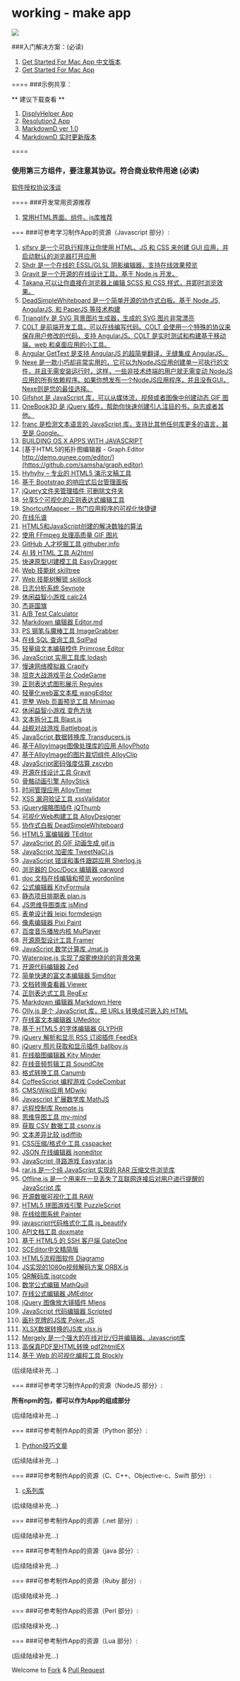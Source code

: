 
working - make app
====


![](https://github.com/Romanysoft/working/blob/master/images/debugApp_screen.jpg)



###入门解决方案：(必读)

1. [Get Started For Mac App 中文版本](https://github.com/Romanysoft/working/wiki/Get-Started-For-Mac-App%EF%BC%88%E4%B8%AD%E6%96%87%EF%BC%89)
1. [Get Started For Mac App](https://github.com/Romanysoft/working/wiki/Get-Started-For-Mac-App)



====
###示例共享：

** 建议下载查看 **

1. [DisplyHelper App](https://github.com/Romanysoft/working/blob/master/displayhelper.zip)
1. [Resolution2 App](https://github.com/Romanysoft/working/blob/master/Resolution2_public.zip)
1. [MarkdownD ver 1.0 ](https://github.com/Romanysoft/working/blob/master/MarkdownD.zip)
1. [MarkdownD 实时更新版本](https://github.com/lauer3912/share_markdownD)




====
### 使用第三方组件，要注意其协议。符合商业软件用途 (必读)

[软件授权协议浅谈](http://note.youdao.com/groupshare/?token=822E252BAEBF4027A7EA9813E2B85011&gid=3992869)



====
###开发常用资源推荐

1. [常用HTML界面、组件、js库推荐](https://github.com/Romanysoft/working/wiki/%E5%B8%B8%E7%94%A8HTML%E7%95%8C%E9%9D%A2%E7%BB%84%E4%BB%B6%E5%BA%93%E7%9A%84%E6%8E%A8%E8%8D%90)


===
###可参考学习制作App的资源（Javascript 部分）:

1. [slfsrv 是一个可执行程序让你使用 HTML、JS 和 CSS 来创建 GUI 应用，并启动默认的浏览器打开应用](https://github.com/BrentNoorda/slfsrv)
1. [Shdr 是一个在线的 ESSL/GLSL 阴影编辑器，支持在线效果预览](http://shdr.bkcore.com/)
1. [Gravit 是一个开源的在线设计工具。基于 Node.js 开发。](http://hub.gravit.io/browser)
1. [Takana 可以让你直接在浏览器上编辑 SCSS 和 CSS 样式，并即时浏览效果。](http://usetakana.com)
1. [DeadSimpleWhiteboard 是一个简单开源的协作式白板。基于 Node.JS, AngularJS, 和 PaperJS 等技术构建](https://github.com/mlakkadshaw/Deadsimplewhiteboard)
1. [Trianglify 是 SVG 背景图片生成器，生成的 SVG 图片非常漂亮](http://www.oschina.net/p/trianglify)
1. [COLT 是前端开发工具，可以在线编写代码。COLT 会使用一个特殊的协议来保存用户修改的代码，支持 AngularJS。COLT 是实时测试和构建基于移动端，web 和桌面应用的小工具。](http://www.oschina.net/p/code-orchestra)
1. [Angular GetText 是支持 AngularJS 的超简单翻译，无缝集成 AngularJS。](http://www.oschina.net/p/angular-gettext)
1. [Nexe 是一款小巧却非常实用的，它可以为NodeJS应用创建单一可执行的文件，并且无需安装运行时，这样，一些非技术终端的用户就无需变动 NodeJS应用的所有依赖程序。如果你想发布一个NodeJS应用程序，并且没有GUI，Nexe则是您的最佳选择。](http://www.oschina.net/p/nexe)
1. [Gifshot 是 JavaScript 库，可以从媒体流，视频或者图像中创建动态 GIF 图](http://www.oschina.net/p/gifshot)
1. [OneBook3D 是 jQuery 插件，帮助你快速创建引人注目的书，杂志或者其他。](http://www.oschina.net/p/onebook3d)
1. [franc 是检测文本语言的 JavaScript 库，支持比其他任何库更多的语言，甚至是 Google。](http://www.oschina.net/p/franc)
1. [BUILDING OS X APPS WITH JAVASCRIPT](http://tylergaw.com/articles/building-osx-apps-with-js)
1. [基于HTML5的拓扑图编辑器 - Graph.Editor http://demo.qunee.com/editor/](https://github.com/samsha/graph.editor)
1. [Hyhyhy – 专业的 HTML5 演示文稿工具](https://github.com/MaciejCzyzewski/hyhyhy)
1. [基于 Bootstrap 的响应式后台管理面板](https://github.com/keen/dashboards)
1. [jQuery文件夹管理插件 可删除文件夹](http://www.html5tricks.com/download/jquery-dir-manager.rar)
1. [分享5个可视化的正则表达式编辑工具](http://www.html5cn.org/article-7221-1.html)
1. [ShortcutMapper – 热门应用程序的可视化快捷键](http://waldobronchart.github.io/ShortcutMapper/)
1. [在线乐谱](http://www.soundslice.com/)
1. [HTML5和JavaScript创建的解决数独的算法](http://ie.microsoft.com/testdrive/Performance/sudoku/)
1. [使用 FFmpeg 处理高质量 GIF 图片](http://www.oschina.net/translate/high-quality-gif-with-ffmpeg)
1. [GitHub 人才挖掘工具 githuber.info](http://www.oschina.net/p/githuber-info)
1. [AI 转 HTML 工具 Ai2html](http://www.oschina.net/p/ai2html)
1. [快速原型UI建模工具 EasyDragger](http://www.oschina.net/p/easydragger)
1. [Web 技能树 skilltree](http://www.oschina.net/p/skilltree)
1. [Web 技能树解锁 skillock](http://www.oschina.net/p/skillock)
1. [日志分析系统 Sevnote](http://www.oschina.net/p/sevnote)
1. [休闲益智小游戏 calc24](http://www.oschina.net/p/calc24)
1. [杰哥国旗](http://www.oschina.net/p/JiegeFlag)
1. [A/B Test Calculator](http://www.oschina.net/p/abtestcalculator)
1. [Markdown 编辑器 Editor.md](http://www.oschina.net/p/editor-md)
1. [PS 钢笔与魔棒工具 ImageGrabber](http://www.oschina.net/p/image_grabber)
1. [在线 SQL 查询工具 SqlPad](http://www.oschina.net/p/sqlpad)
1. [轻量级文本编辑控件 Primrose Editor](http://www.oschina.net/p/primrose-editor)
1. [JavaScript 实用工具库 lodash](http://www.oschina.net/p/lodash)
1. [慢速网络模拟器 Crapify](http://www.oschina.net/p/crapify)
1. [坦克大战游戏平台 CodeGame](http://www.oschina.net/p/codegame)
1. [正则表达式图形展示 Regulex](http://www.oschina.net/p/regulex)
1. [轻量化web富文本框 wangEditor](http://www.oschina.net/p/wangeditor)
1. [完整 Web 页面预览工具 Minimap](http://www.oschina.net/p/minimap)
1. [休闲益智小游戏 变色方块](http://www.oschina.net/p/inverter)
1. [文本拆分工具 Blast.js](http://www.oschina.net/p/blast-js)
1. [战舰对战游戏 Battleboat.js](http://www.oschina.net/p/battleboat-js)
1. [JavaScript 数据转换库 Transducers.js](http://www.oschina.net/p/transducers)
1. [基于AlloyImage图像处理库的应用 AlloyPhoto](http://www.oschina.net/p/alloyphoto)
1. [基于AlloyImage的图片裁切组件 AlloyClip](http://www.oschina.net/p/alloyclip)
1. [JavaScript密码强度估算 zxcvbn](http://www.oschina.net/p/zxcvbn)
1. [开源在线设计工具 Gravit](http://www.oschina.net/p/gravit)
1. [骨骼动画引擎 AlloyStick](http://www.oschina.net/p/alloystick)
1. [时间管理应用 AlloyTimer](http://www.oschina.net/p/alloytimer)
1. [XSS 漏洞验证工具 xssValidator](http://www.oschina.net/p/xssvalidator)
1. [jQuery缩略图插件 jQThumb](http://www.oschina.net/p/jqthumb)
1. [可视化Web构建工具 AlloyDesigner](http://www.oschina.net/p/alloydesigner)
1. [协作式白板 DeadSimpleWhiteboard](http://www.oschina.net/p/deadsimplewhiteboard)
1. [HTML5 富编辑器 TEditor](http://www.oschina.net/p/teditor)
1. [JavaScript 的 GIF 动画生成 gif.js](http://www.oschina.net/p/gifjs)
1. [JavaScript 加密库 TweetNaCl.js](http://www.oschina.net/p/tweetnac-js)
1. [JavaScript 错误和事件跟踪应用 Sherlog.js](http://www.oschina.net/p/sherlogjs)
1. [浏览器的 Doc/Docx 编辑器 oarword](http://www.oschina.net/p/oarword)
1. [doc 文档在线编辑和预览 wordonline](http://www.oschina.net/p/wordonline)
1. [公式编辑器 KityFormula](http://www.oschina.net/p/kityformula)
1. [静态项目排期表 plan.js](http://www.oschina.net/p/planjs)
1. [JS思维导图类库 jsMind](http://www.oschina.net/p/jsmind)
1. [表单设计器 leipi formdesign](http://www.oschina.net/p/leipi-formdesign)
1. [像素编辑器 Pixi Paint](http://www.oschina.net/p/pixi-paint)
1. [百度音乐播放内核 MuPlayer](http://www.oschina.net/p/muplayer)
1. [开源原型设计工具 Framer](http://www.oschina.net/p/framer)
1. [JavaScript 数学计算库 Jmat.js](http://www.oschina.net/p/jmatjs)
1. [Waterpipe.js 实现了烟雾缭绕的的背景效果](http://www.oschina.net/p/waterpipe-js)
1. [开源代码编辑器 Zed](http://www.oschina.net/p/zed)
1. [简单快速的富文本编辑器 Simditor](http://www.oschina.net/p/simditor)
1. [文档转换查看器 Viewer](http://www.oschina.net/p/viewer)
1. [正则表达式工具 RegExr](http://www.oschina.net/p/regexr)
1. [Markdown 编辑器 Markdown Here](http://www.oschina.net/p/markdown-here)
1. [Olly.js 是个 JavaScript 库，把 URLs 转换成可嵌入的 HTML](http://www.oschina.net/p/olly-js)
1. [在线富文本编辑器 UMeditor](http://www.oschina.net/p/umeditor)
1. [基于 HTML5 的字体编辑器 GLYPHR](http://www.oschina.net/p/glyphr)
1. [jQuery 解析和显示 RSS 订阅插件 FeedEk](http://www.oschina.net/p/feedek)
1. [jQuery 照片获取和显示插件 ballboy.js](http://www.oschina.net/p/ballboy-js)
1. [在线脑图编辑器 Kity Minder](http://www.oschina.net/p/kityminder)
1. [在线音频剪辑工具 SoundCite](http://www.oschina.net/p/soundcite)
1. [格式转换工具 Canumb](http://www.oschina.net/p/canumb)
1. [CoffeeScript 编程游戏 CodeCombat](http://www.oschina.net/p/codecombat)
1. [CMS/Wiki应用 MDwiki](http://www.oschina.net/p/mdwiki)
1. [Javascript 扩展数学库 MathJS](http://www.oschina.net/p/math-js)
1. [远程控制库 Remote.js](http://www.oschina.net/p/remotejs)
1. [思维导图工具 my-mind](http://www.oschina.net/p/my-mind)
1. [获取 CSV 数据工具 csonv.js](http://www.oschina.net/p/csonv-js)
1. [文本差异比较 jsdifflib](http://www.oschina.net/p/jsdifflib)
1. [CSS压缩/格式化工具 csspacker](http://www.oschina.net/p/csspacker)
1. [JSON 在线编辑器 jsoneditor](http://www.oschina.net/p/jsoneditor)
1. [JavaScript 寻路游戏 Easystar.js](http://www.oschina.net/p/easystar)
1. [rar.js 是一个纯 JavaScript 实现的 RAR 压缩文件浏览库](http://www.oschina.net/p/rarjs)
1. [Offline.js 是一个用来在一旦丢失了互联网连接后对用户进行提醒的 JavaScript 库](http://www.oschina.net/p/offlinejs)
1. [开源数据可视化工具 RAW](http://www.oschina.net/p/raw)
1. [HTML5 拼图游戏引擎 PuzzleScript](http://www.oschina.net/p/puzzlescript)
1. [在线绘图系统 Painter](http://www.oschina.net/p/painter)
1. [javascript代码格式化工具 js_beautify](http://www.oschina.net/p/js_beautify)
1. [API文档工具 doxmate](http://www.oschina.net/p/doxmate)
1. [基于 HTML5 的 SSH 客户端 GateOne](http://www.oschina.net/p/gateone)
1. [SCEditor中文精简版](http://www.oschina.net/p/sceditor_cn)
1. [HTML5流程图软件 Diagramo](http://www.oschina.net/p/diagramo)
1. [JS实现的1080p视频解码方案 ORBX.js](http://www.oschina.net/p/orbxjs)
1. [QR解码库 jsqrcode](http://www.oschina.net/p/jsqrcode)
1. [数学公式编辑 MathQuill](http://www.oschina.net/p/mathquill)
1. [在线公式编辑器 JMEditor](http://www.oschina.net/p/jmeditor)
1. [jQuery 图像放大镜插件 Mlens](http://www.oschina.net/p/mlens)
1. [JavaScript 代码编辑器 Scripted](http://www.oschina.net/p/scripted)
1. [画扑克牌的JS库 Poker.JS](http://www.oschina.net/p/pokerjs)
1. [XLSX数据转换的JS库 xlsx.js](http://www.oschina.net/p/xlsx-js)
1. [Mergely 是一个强大的在线对比/归并编辑器、Javascript库](http://www.oschina.net/p/mergely)
1. [高保真PDF至HTML转换 pdf2htmlEX](http://www.oschina.net/p/pdf2htmlex)
1. [基于 Web 的可视化编程工具 Blockly](http://www.oschina.net/p/blockly)


(后续陆续补充...)

===
###可参考学习制作App的资源（NodeJS 部分）:


**所有npm的包，都可以作为App的组成部分**

(后续陆续补充...)

===
###可参考制作App的资源（Python 部分）:



1. [Python技巧文章](https://github.com/Romanysoft/working/wiki/Python%E6%8A%80%E6%9C%AF%E6%96%87%E7%AB%A0)


(后续陆续补充...)

===
###可参考制作App的资源（C、C++、Objective-c、Swift 部分）:


1. [c系列库](https://github.com/Romanysoft/working/wiki/C%E7%B3%BB%E5%88%97%E5%BA%93)

(后续陆续补充...)


===
###可参考制作App的资源（.net 部分）:

(后续陆续补充...)

===
###可参考制作App的资源（java 部分）:

(后续陆续补充...)


===
###可参考制作App的资源（Ruby 部分）:

(后续陆续补充...)


===
###可参考制作App的资源（Perl 部分）:



(后续陆续补充...)


===
###可参考制作App的资源（Lua 部分）:

(后续陆续补充...)























Welcome to [Fork](https://github.com/Romanysoft/working/fork) & [Pull Request](https://github.com/Romanysoft/working/pulls)
